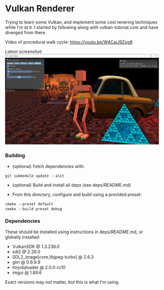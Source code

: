 Vulkan Renderer
==================

Trying to learn some Vulkan, and implement some cool renering techniques while I'm at it.
I started by following along with vulkan-tutorial.com and have diverged from there.

Video of procedural walk cycle: https://youtu.be/W4CaiJ9Zog8

*Latest screenshot:*
![](screenshot6.png)

### Building

- (optional) Fetch dependencies with:
```
git submodule update --init
```
- (optional) Build and install all deps (see deps/README.md)

- From this directory, configure and build using a provided preset:
```
cmake --preset default
cmake --build preset debug
```

### Dependencies

These should be installed using instructions in deps/README.md, or globally installed:
- VulkanSDK @ 1.3.236.0
- sdl2 @ 2.28.0
- SDL2_image[core,libjpeg-turbo] @ 2.6.3
- glm @ 0.9.9.9
- tinyobjloader @ 2.0.0-rc10
- imgui @ 1.89.6

Exact versions may not matter, but this is what I'm using.
